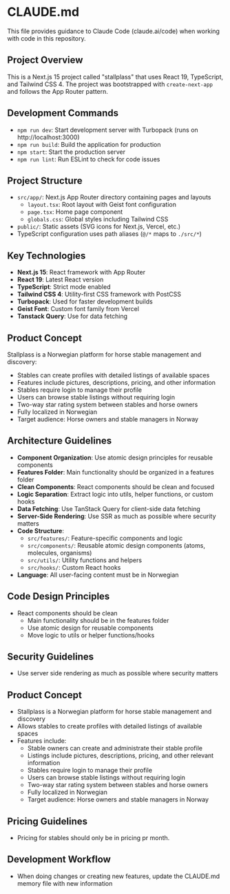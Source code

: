 # CLAUDE.md

This file provides guidance to Claude Code (claude.ai/code) when working with code in this repository.

## Project Overview

This is a Next.js 15 project called "stallplass" that uses React 19, TypeScript, and Tailwind CSS 4. The project was bootstrapped with `create-next-app` and follows the App Router pattern.

## Development Commands

- `npm run dev`: Start development server with Turbopack (runs on http://localhost:3000)
- `npm run build`: Build the application for production
- `npm start`: Start the production server
- `npm run lint`: Run ESLint to check for code issues

## Project Structure

- `src/app/`: Next.js App Router directory containing pages and layouts
  - `layout.tsx`: Root layout with Geist font configuration
  - `page.tsx`: Home page component
  - `globals.css`: Global styles including Tailwind CSS
- `public/`: Static assets (SVG icons for Next.js, Vercel, etc.)
- TypeScript configuration uses path aliases (`@/*` maps to `./src/*`)

## Key Technologies

- **Next.js 15**: React framework with App Router
- **React 19**: Latest React version
- **TypeScript**: Strict mode enabled
- **Tailwind CSS 4**: Utility-first CSS framework with PostCSS
- **Turbopack**: Used for faster development builds
- **Geist Font**: Custom font family from Vercel
- **Tanstack Query**: Use for data fetching

## Product Concept

Stallplass is a Norwegian platform for horse stable management and discovery:
- Stables can create profiles with detailed listings of available spaces
- Features include pictures, descriptions, pricing, and other information
- Stables require login to manage their profile
- Users can browse stable listings without requiring login
- Two-way star rating system between stables and horse owners
- Fully localized in Norwegian
- Target audience: Horse owners and stable managers in Norway

## Architecture Guidelines

- **Component Organization**: Use atomic design principles for reusable components
- **Features Folder**: Main functionality should be organized in a features folder
- **Clean Components**: React components should be clean and focused
- **Logic Separation**: Extract logic into utils, helper functions, or custom hooks
- **Data Fetching**: Use TanStack Query for client-side data fetching
- **Server-Side Rendering**: Use SSR as much as possible where security matters
- **Code Structure**: 
  - `src/features/`: Feature-specific components and logic
  - `src/components/`: Reusable atomic design components (atoms, molecules, organisms)
  - `src/utils/`: Utility functions and helpers
  - `src/hooks/`: Custom React hooks
- **Language**: All user-facing content must be in Norwegian

## Code Design Principles

- React components should be clean
  - Main functionality should be in the features folder
  - Use atomic design for reusable components
  - Move logic to utils or helper functions/hooks

## Security Guidelines

- Use server side rendering as much as possible where security matters

## Product Concept

- Stallplass is a Norwegian platform for horse stable management and discovery
- Allows stables to create profiles with detailed listings of available spaces
- Features include:
  - Stable owners can create and administrate their stable profile
  - Listings include pictures, descriptions, pricing, and other relevant information
  - Stables require login to manage their profile
  - Users can browse stable listings without requiring login
  - Two-way star rating system between stables and horse owners
  - Fully localized in Norwegian
  - Target audience: Horse owners and stable managers in Norway

## Pricing Guidelines

- Pricing for stables should only be in pricing pr month.

## Development Workflow

- When doing changes or creating new features, update the CLAUDE.md memory file with new information